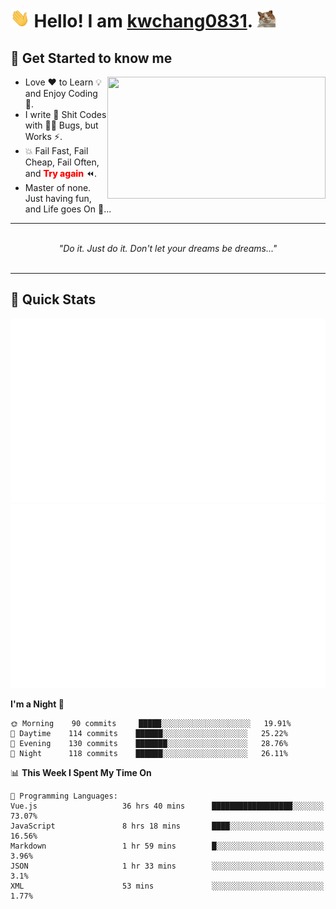 <h1> <img src="./assets/hi.gif" height="30px"> Hello! I am <a href="https://github.com/kwchang0831">kwchang0831</a>. <img src="./assets/cool-cat.gif" height="30px"> </h1>
</h1>

## 🎉 Get Started to know me

<a href="#"><img align="right" src="https://media.tenor.com/S5qCffxIFdUAAAAC/the-muppet-kermit-the-frog.gif" width="349" height="195" /></a>

- Love ❤️ to Learn 💡 and Enjoy Coding 🤗.
- I write 💩 Shit Codes with 🐛🐛 Bugs, but Works ⚡️.
- 💥 Fail Fast, Fail Cheap, Fail Often, and <span style="color:red;font-weight:800;">Try again</span> ⏪️.
- Master of none. Just having fun, and Life goes On 🌱...

<hr/>
<br/>
<div align="center">
<i>"Do it. Just do it. Don't let your dreams be dreams..." </i>
</div>
<br/>
<hr/>

## 🙈 Quick Stats

![](https://raw.githubusercontent.com/kwchang0831/kwchang0831/output/generated/overview.svg)
![](https://raw.githubusercontent.com/kwchang0831/kwchang0831/output/generated/languages.svg)

<!--START_SECTION:waka-->
**I'm a Night 🦉** 

```text
🌞 Morning    90 commits     █████░░░░░░░░░░░░░░░░░░░░   19.91% 
🌆 Daytime    114 commits    ██████░░░░░░░░░░░░░░░░░░░   25.22% 
🌃 Evening    130 commits    ███████░░░░░░░░░░░░░░░░░░   28.76% 
🌙 Night      118 commits    ██████░░░░░░░░░░░░░░░░░░░   26.11%

```


📊 **This Week I Spent My Time On** 

```text
💬 Programming Languages: 
Vue.js                   36 hrs 40 mins      ██████████████████░░░░░░░   73.07% 
JavaScript               8 hrs 18 mins       ████░░░░░░░░░░░░░░░░░░░░░   16.56% 
Markdown                 1 hr 59 mins        █░░░░░░░░░░░░░░░░░░░░░░░░   3.96% 
JSON                     1 hr 33 mins        ░░░░░░░░░░░░░░░░░░░░░░░░░   3.1% 
XML                      53 mins             ░░░░░░░░░░░░░░░░░░░░░░░░░   1.77%

```


<!--END_SECTION:waka-->
